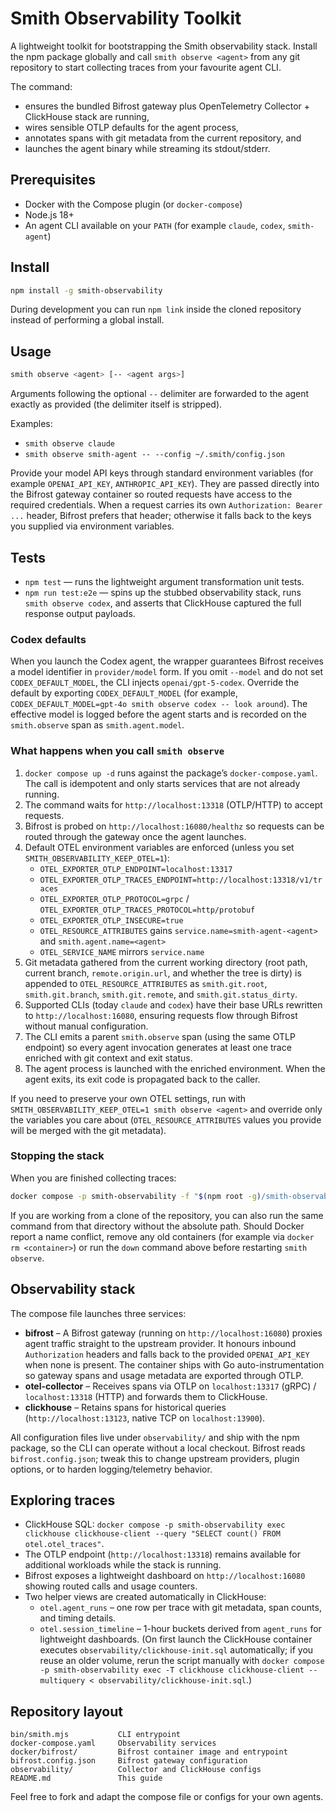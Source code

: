 # Smith Observability Toolkit

A lightweight toolkit for bootstrapping the Smith observability stack. Install
the npm package globally and call `smith observe <agent>` from any git
repository to start collecting traces from your favourite agent CLI.

The command:

- ensures the bundled Bifrost gateway plus OpenTelemetry Collector + ClickHouse stack are running,
- wires sensible OTLP defaults for the agent process,
- annotates spans with git metadata from the current repository, and
- launches the agent binary while streaming its stdout/stderr.

## Prerequisites

- Docker with the Compose plugin (or `docker-compose`)
- Node.js 18+
- An agent CLI available on your `PATH` (for example `claude`, `codex`, `smith-agent`)

## Install

```bash
npm install -g smith-observability
```

During development you can run `npm link` inside the cloned repository instead
of performing a global install.

## Usage

```bash
smith observe <agent> [-- <agent args>]
```

Arguments following the optional `--` delimiter are forwarded to the agent
exactly as provided (the delimiter itself is stripped).

Examples:

- `smith observe claude`
- `smith observe smith-agent -- --config ~/.smith/config.json`

Provide your model API keys through standard environment variables (for example
`OPENAI_API_KEY`, `ANTHROPIC_API_KEY`). They are passed directly into the Bifrost
gateway container so routed requests have access to the required credentials.
When a request carries its own `Authorization: Bearer ...` header, Bifrost prefers
that header; otherwise it falls back to the keys you supplied via environment
variables.

## Tests

- `npm test` — runs the lightweight argument transformation unit tests.
- `npm run test:e2e` — spins up the stubbed observability stack, runs `smith observe codex`, and asserts that ClickHouse captured the full response output payloads.

### Codex defaults

When you launch the Codex agent, the wrapper guarantees Bifrost receives a model
identifier in `provider/model` form. If you omit `--model` and do not set
`CODEX_DEFAULT_MODEL`, the CLI injects `openai/gpt-5-codex`. Override the default
by exporting `CODEX_DEFAULT_MODEL` (for example,
`CODEX_DEFAULT_MODEL=gpt-4o smith observe codex -- look around`). The effective
model is logged before the agent starts and is recorded on the `smith.observe`
span as `smith.agent.model`.

### What happens when you call `smith observe`

1. `docker compose up -d` runs against the package’s `docker-compose.yaml`. The
   call is idempotent and only starts services that are not already running.
2. The command waits for `http://localhost:13318` (OTLP/HTTP) to accept requests.
3. Bifrost is probed on `http://localhost:16080/healthz` so requests can be routed
   through the gateway once the agent launches.
4. Default OTEL environment variables are enforced (unless you set `SMITH_OBSERVABILITY_KEEP_OTEL=1`):
   - `OTEL_EXPORTER_OTLP_ENDPOINT=localhost:13317`
   - `OTEL_EXPORTER_OTLP_TRACES_ENDPOINT=http://localhost:13318/v1/traces`
   - `OTEL_EXPORTER_OTLP_PROTOCOL=grpc` / `OTEL_EXPORTER_OTLP_TRACES_PROTOCOL=http/protobuf`
   - `OTEL_EXPORTER_OTLP_INSECURE=true`
   - `OTEL_RESOURCE_ATTRIBUTES` gains `service.name=smith-agent-<agent>` and `smith.agent.name=<agent>`
   - `OTEL_SERVICE_NAME` mirrors `service.name`
5. Git metadata gathered from the current working directory (root path, current
   branch, `remote.origin.url`, and whether the tree is dirty) is appended to
   `OTEL_RESOURCE_ATTRIBUTES` as `smith.git.root`, `smith.git.branch`,
   `smith.git.remote`, and `smith.git.status_dirty`.
6. Supported CLIs (today `claude` and `codex`) have their base URLs rewritten to
   `http://localhost:16080`, ensuring requests flow through Bifrost without
   manual configuration.
7. The CLI emits a parent `smith.observe` span (using the same OTLP endpoint) so
   every agent invocation generates at least one trace enriched with git context
   and exit status.
8. The agent process is launched with the enriched environment. When the agent
   exits, its exit code is propagated back to the caller.

If you need to preserve your own OTEL settings, run with
`SMITH_OBSERVABILITY_KEEP_OTEL=1 smith observe <agent>` and override only the
variables you care about (`OTEL_RESOURCE_ATTRIBUTES` values you provide will be
merged with the git metadata).

### Stopping the stack

When you are finished collecting traces:

```bash
docker compose -p smith-observability -f "$(npm root -g)/smith-observability/docker-compose.yaml" down
```

If you are working from a clone of the repository, you can also run the same
command from that directory without the absolute path. Should Docker report a
name conflict, remove any old containers (for example via `docker rm <container>`) or
run the `down` command above before restarting `smith observe`.

## Observability stack

The compose file launches three services:

- **bifrost** – A Bifrost gateway (running on `http://localhost:16080`) proxies agent traffic straight to the upstream provider. It honours inbound `Authorization` headers and falls back to the provided `OPENAI_API_KEY` when none is present. The container ships with Go auto-instrumentation so gateway spans and usage metadata are exported through OTLP.
- **otel-collector** – Receives spans via OTLP on `localhost:13317` (gRPC) / `localhost:13318` (HTTP) and forwards them to ClickHouse.
- **clickhouse** – Retains spans for historical queries (`http://localhost:13123`, native TCP on `localhost:13900`).

All configuration files live under `observability/` and ship with the npm
package, so the CLI can operate without a local checkout. Bifrost reads
`bifrost.config.json`; tweak this to change upstream providers, plugin options,
or to harden logging/telemetry behavior.

## Exploring traces

- ClickHouse SQL: `docker compose -p smith-observability exec clickhouse clickhouse-client --query "SELECT count() FROM otel.otel_traces"`.
- The OTLP endpoint (`http://localhost:13318`) remains available for additional workloads while the stack is running.
- Bifrost exposes a lightweight dashboard on `http://localhost:16080` showing routed calls and usage counters.
- Two helper views are created automatically in ClickHouse:
  - `otel.agent_runs` – one row per trace with git metadata, span counts, and timing details.
  - `otel.session_timeline` – 1-hour buckets derived from `agent_runs` for lightweight dashboards.
  (On first launch the ClickHouse container executes `observability/clickhouse-init.sql` automatically; if you reuse an older volume, rerun the script manually with `docker compose -p smith-observability exec -T clickhouse clickhouse-client --multiquery < observability/clickhouse-init.sql`.)

## Repository layout

```
bin/smith.mjs           CLI entrypoint
docker-compose.yaml     Observability services
docker/bifrost/         Bifrost container image and entrypoint
bifrost.config.json     Bifrost gateway configuration
observability/          Collector and ClickHouse configs
README.md               This guide
```

Feel free to fork and adapt the compose file or configs for your own agents.
